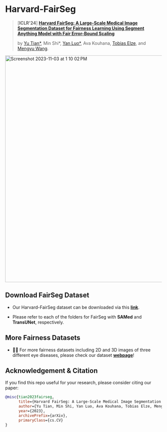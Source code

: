 # Harvard-FairSeg
> [**ICLR'24**] [**Harvard FairSeg: A Large-Scale Medical Image Segmentation Dataset for Fairness Learning Using Segment Anything Model with Fair Error-Bound Scaling**](https://arxiv.org/pdf/2311.02189.pdf)
>
> by [Yu Tian*](https://yutianyt.com/), Min Shi*, [Yan Luo*](https://luoyan407.github.io/), Ava Kouhana, [Tobias Elze](http://www.tobias-elze.de/), and [Mengyu Wang](https://ophai.hms.harvard.edu/team/dr-wang/).
>
<img width="729" alt="Screenshot 2023-11-03 at 1 10 02 PM" src="https://github.com/Harvard-Ophthalmology-AI-Lab/FairSeg/assets/19222962/d3948ed8-1321-482f-8866-165d5a9ab2e4">


## Download FairSeg Dataset
* Our Harvard-FairSeg dataset can be downloaded via this [**link**](https://drive.google.com/drive/folders/1tyhEhYHR88gFkVzLkJI4gE1BoOHoHdWZ?usp=sharing).

* Please refer to each of the folders for FairSeg with **SAMed** and **TransUNet**, respectively. 


## More Fairness Datasets

* :beers::beers: For more fairness datasets including 2D and 3D images of three different eye diseases, please check our dataset [**webpage**](https://ophai.hms.harvard.edu/datasets/)!

## Acknowledgement & Citation


If you find this repo useful for your research, please consider citing our paper:

```bibtex
@misc{tian2023fairseg,
      title={Harvard FairSeg: A Large-Scale Medical Image Segmentation Dataset for Fairness Learning Using Segment Anything Model with Fair Error-Bound Scaling}, 
      author={Yu Tian, Min Shi, Yan Luo, Ava Kouhana, Tobias Elze, Mengyu Wang}
      year={2023},
      archivePrefix={arXiv},
      primaryClass={cs.CV}
}
